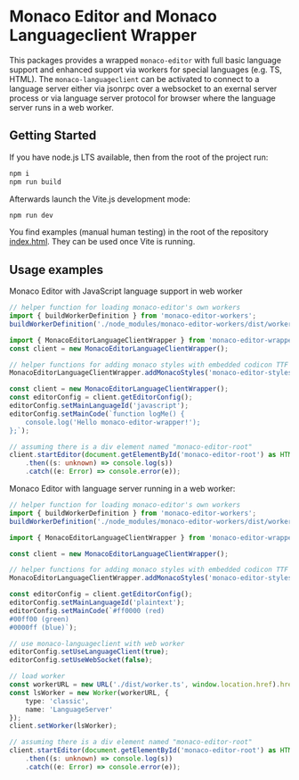 # Monaco Editor and Monaco Languageclient Wrapper

This packages provides a wrapped `monaco-editor` with full basic language support and enhanced support via workers for special languages (e.g. TS, HTML). The `monaco-languageclient` can be activated to connect to a language server either via jsonrpc over a websocket to an exernal server process or via language server protocol for browser where the language server runs in a web worker.

## Getting Started

If you have node.js LTS available, then from the root of the project run:

```bash
npm i
npm run build
```

Afterwards launch the Vite.js development mode:

```bash
npm run dev
```

You find examples (manual human testing) in the root of the repository [index.html](../../index.html). They can be used once Vite is running.

## Usage examples

Monaco Editor with JavaScript language support in web worker

```typescript
// helper function for loading monaco-editor's own workers
import { buildWorkerDefinition } from 'monaco-editor-workers';
buildWorkerDefinition('./node_modules/monaco-editor-workers/dist/workers', import.meta.url, false);

import { MonacoEditorLanguageClientWrapper } from 'monaco-editor-wrapper';
const client = new MonacoEditorLanguageClientWrapper();

// helper functions for adding monaco styles with embedded codicon TTF
MonacoEditorLanguageClientWrapper.addMonacoStyles('monaco-editor-styles');

const client = new MonacoEditorLanguageClientWrapper();
const editorConfig = client.getEditorConfig();
editorConfig.setMainLanguageId('javascript');
editorConfig.setMainCode(`function logMe() {
    console.log('Hello monaco-editor-wrapper!');
};`);

// assuming there is a div element named "monaco-editor-root"
client.startEditor(document.getElementById('monaco-editor-root') as HTMLElement)
    .then((s: unknown) => console.log(s))
    .catch((e: Error) => console.error(e));
```

Monaco Editor with language server running in a web worker:

```typescript
// helper function for loading monaco-editor's own workers
import { buildWorkerDefinition } from 'monaco-editor-workers';
buildWorkerDefinition('./node_modules/monaco-editor-workers/dist/workers', import.meta.url, false);

import { MonacoEditorLanguageClientWrapper } from 'monaco-editor-wrapper';

const client = new MonacoEditorLanguageClientWrapper();

// helper functions for adding monaco styles with embedded codicon TTF
MonacoEditorLanguageClientWrapper.addMonacoStyles('monaco-editor-styles');

const editorConfig = client.getEditorConfig();
editorConfig.setMainLanguageId('plaintext');
editorConfig.setMainCode(`#ff0000 (red)
#00ff00 (green)
#0000ff (blue)`);

// use monaco-languageclient with web worker
editorConfig.setUseLanguageClient(true);
editorConfig.setUseWebSocket(false);

// load worker
const workerURL = new URL('./dist/worker.ts', window.location.href).href;
const lsWorker = new Worker(workerURL, {
    type: 'classic',
    name: 'LanguageServer'
});
client.setWorker(lsWorker);

// assuming there is a div element named "monaco-editor-root"
client.startEditor(document.getElementById('monaco-editor-root') as HTMLElement)
    .then((s: unknown) => console.log(s))
    .catch((e: Error) => console.error(e));
```
